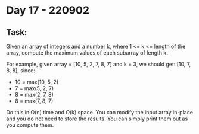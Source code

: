 # Day 17 - 220902

## Task:

Given an array of integers and a number k, 
where 1 <= k <= length of the array, 
compute the maximum values of each subarray of length k.

For example, given array = [10, 5, 2, 7, 8, 7] and k = 3, 
we should get: [10, 7, 8, 8], since:

- 10 = max(10, 5, 2)
- 7 = max(5, 2, 7)
- 8 = max(2, 7, 8)
- 8 = max(7, 8, 7)

Do this in O(n) time and O(k) space. 
You can modify the input array in-place and 
you do not need to store the results. 
You can simply print them out as you compute them.